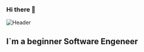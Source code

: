 ### Hi there 👋
![Header]([https://media.giphy.com/media/137EaR4vAOCn1S/giphy.gif](https://giphy.com/clips/originals-hacker-desi-hackette-Dh4HGmMUriiy9TOotW))

## I`m  a beginner Software Engeneer

